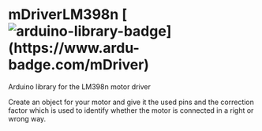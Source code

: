 # mDriverLM398n  [![arduino-library-badge](https://www.ardu-badge.com/badge/mDriver.svg?)](https://www.ardu-badge.com/mDriver)
 Arduino library for the LM398n motor driver

Create an object for your motor and give it the used pins and the correction factor which is used to identify whether the motor is connected in a right or wrong way.
